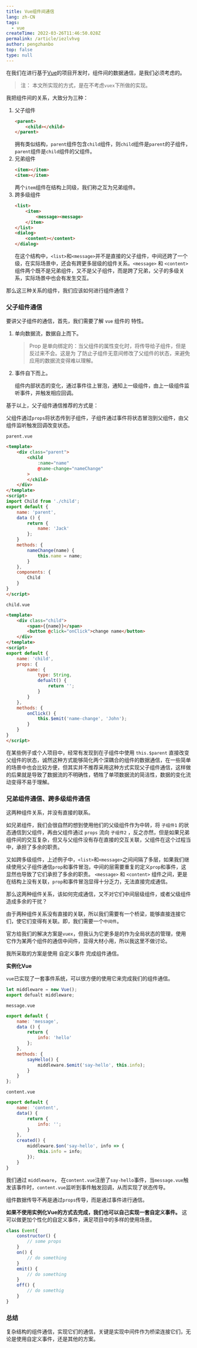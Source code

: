```yaml
---
title: Vue组件间通信
lang: zh-CN
tags:
  - vue
createTime: 2022-03-26T11:46:50.028Z
permalink: /article/iezlvhvg
author: pengzhanbo
top: false
type: null
---
```

在我们在进行基于[Vue](https://cn.vuejs.org/)的项目开发时，组件间的数据通信，是我们必须考虑的。

<!-- more -->

> 注： 本文所实现的方式，是在不考虑`vuex`下所做的实现。


我把组件间的关系，大致分为三种：
1. 父子组件
    ``` html
    <parent>
        <child></child>
    </parent>
    ```
    拥有类似结构，`parent`组件包含`child`组件，则`child`组件是`parent`的子组件，`parent`组件是`child`组件的父组件。
2. 兄弟组件
    ``` html
    <item></item>
    <item></item>
    ```
    两个`item`组件在结构上同级，我们称之互为兄弟组件。
3. 跨多级组件
    ``` html
    <list>
        <item>
            <message><message>
        </item>
    </list>
    <dialog>
        <content></content>
    </dialog>
    ```
    在这个结构中，`<list>`和`<message>`并不是直接的父子组件，中间还跨了一个级，在实际场景中，还会有跨更多层级的组件关系。`<message>` 和 `<content>` 组件两个既不是兄弟组件，又不是父子组件，而是跨了兄弟，父子的多级关系，实际场景中也会有发生交互。

那么这三种关系的组件，我们应该如何进行组件通信？

### 父子组件通信

要讲父子组件的通信，首先，我们需要了解 `vue` 组件的 特性。
1. 单向数据流，数据自上而下。
    > Prop 是单向绑定的：当父组件的属性变化时，将传导给子组件，但是反过来不会。这是为
    >了防止子组件无意间修改了父组件的状态，来避免应用的数据流变得难以理解。

2. 事件自下而上。

    组件内部状态的变化，通过事件往上冒泡，通知上一级组件，由上一级组件监听事件，并触发相应回调。

基于以上，父子组件通信推荐的方式是：

父组件通过`props`将状态传到子组件，子组件通过事件将状态冒泡到父组件，由父组件监听触发回调改变状态。

`parent.vue`
``` html
<template>
    <div class="parent">
        <child
            :name="name"
            @name-change="nameChange"
        >
        </child>
    </div>
</template>
<script>
import Child from './child';
export default {
    name: 'parent',
    data () {
        return {
            name: 'Jack'
        };
    }
    methods: {
        nameChange(name) {
            this.name = name;
        }
    },
    components: {
        Child
    }
}
</script>
```
`child.vue`
``` html
<template>
    <div class="child">
        <span>{{name}}</span>
        <button @click="onClick">change name</button>
    </div>
</template>
<script>
export default {
    name: 'child',
    props: {
        name: {
            type: String,
            defualt() {
                return '';
            }
        }
    },
    methods: {
        onClick() {
            this.$emit('name-change', 'John');
        }
    }
}
</script>
```
在某些例子或个人项目中，经常有发现到在子组件中使用 `this.$parent` 直接改变父组件的状态，诚然这种方式能够简化两个深耦合的组件的数据通信，在一些简单的场景中也会比较方便，但其实并不推荐采用这种方式实现父子组件通信，这样做的后果就是导致了数据流的不明确性，牺牲了单项数据流的简洁性，数据的变化流动变得不易于理解。

### 兄弟组件通信、跨多级组件通信

这两种组件关系，并没有直接的联系。

如兄弟组件，我们会很自然的想到使用他们的父级组件作为中转，将 `子组件1` 的状态通信到父组件，再由父组件通过 `props` 流向 `子组件2` ，反之亦然，但是如果兄弟组件间的交互复杂，但又与父组件没有存在直接的交互关联，父组件在这个过程当中，承担了多余的职责。

又如跨多级组件，上述例子中，`<list>`和`<message>`之间间隔了多层，如果我们继续使用父子组件通信`prop`和事件冒泡，中间的层需要重复的定义`prop`和事件，这显然也导致了它们承担了多余的职责。 `<message>` 和 `<content>` 组件之间，更是在结构上没有关联，`prop`和事件冒泡显得十分乏力，无法直接完成通信。

那么这两种组件关系，该如何完成通信，又不对它们中间层级组件，或者父级组件造成多余的干扰？

由于两种组件关系没有直接的关联，所以我们需要有一个桥梁，能够直接连接它们，使它们变得有关联。即，我们需要一个`中间件`。

官方给我们的解决方案是`vuex`，但我认为它更多是的作为全局状态的管理，使用它作为某两个组件的通信中间件，显得大材小用，所以我这里不做讨论。

我所采取的方案是使用 自定义事件 完成组件通信。

__实例化Vue__

`vue`已实现了一套事件系统，可以很方便的使用它来完成我们的组件通信。

``` javascript
let middleware = new Vue();
export defualt middleware;
```
`message.vue`
``` javascript
export default {
    name: 'message',
    data () {
        return {
            info: 'hello'
        };
    },
    methods: {
        sayHello() {
            middleware.$emit('say-hello', this.info);
        }
    }
};
```
`content.vue`
``` javascript
export default {
    name: 'content',
    data() {
        return {
            info: '';
        }
    },
    created() {
        middleware.$on('say-hello', info => {
            this.info = info;
        });
    }
}
``` 
我们通过 `middleware`， 在`content.vue`注册了`say-hello`事件，当`message.vue`触发该事件时，`content.vue`监听到事件触发回调，从而实现了状态传导。

组件数据传导不再是通过`props`传导，而是通过事件进行通信。

__如果不使用实例化Vue的方式去完成，我们也可以自己实现一套自定义事件。__ 这可以做更加个性化的自定义事件，满足项目中的多样的使用场景。
``` javascript
class Event{
    constructor() {
        // some props
    }
    on() {
        // do something
    }
    emit() {
        // do something
    }
    off() {
        // do somethig
    }
}
```

### 总结
复杂结构的组件通信，实现它们的通信，关键是实现中间件作为桥梁连接它们，无论是使用自定义事件，还是其他的方案。
